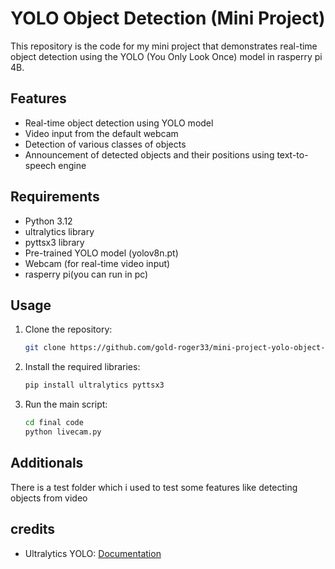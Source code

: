 # YOLO Object Detection (Mini Project)

This repository is the code for my  mini project that demonstrates real-time object detection using the YOLO (You Only Look Once) model in rasperry pi 4B.


## Features

- Real-time object detection using YOLO model
- Video input from the default webcam
- Detection of various classes of objects
- Announcement of detected objects and their positions using text-to-speech engine

## Requirements

- Python 3.12
- ultralytics library
- pyttsx3 library
- Pre-trained YOLO model (yolov8n.pt)
- Webcam (for real-time video input)
- rasperry pi(you can run in pc)

## Usage

1. Clone the repository:

    ```bash
    git clone https://github.com/gold-roger33/mini-project-yolo-object-detection.git
    ```

2. Install the required libraries:

    ```bash
    pip install ultralytics pyttsx3
    ```

3. Run the main script:

    ```bash
    cd final code
    python livecam.py
    ```


## Additionals 

There is a test folder which i used to test some features like detecting objects from video

## credits

- Ultralytics YOLO: [Documentation](https://docs.ultralytics.com/quickstart/)

